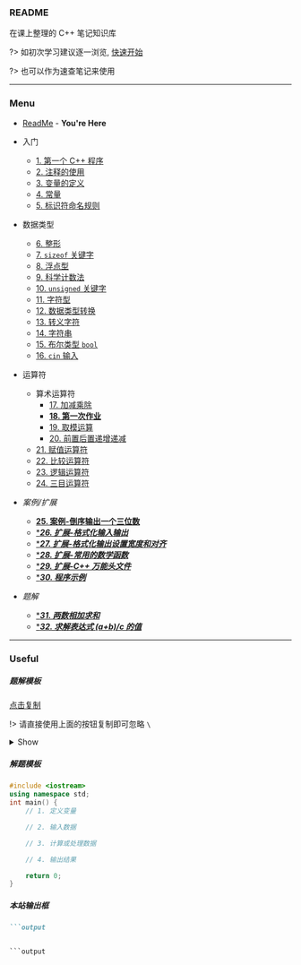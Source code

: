 ### README

在课上整理的 C++ 笔记知识库

?> 如初次学习建议逐一浏览, [快速开始](quickstart.md)

?> 也可以作为速查笔记来使用

---

### Menu

  - [ReadMe](README.md) - **You're Here**

- 入门

  - [1. 第一个 C++ 程序](1.md)
  - [2. 注释的使用](2.md)
  - [3. 变量的定义](3.md)
  - [4. 常量](4.md)
  - [5. 标识符命名规则](5.md)

- 数据类型

  - [6. 整形](6.md)
  - [7. `sizeof` 关键字](7.md)
  - [8. 浮点型](8.md)
  - [9. 科学计数法](9.md)
  - [10. `unsigned` 关键字](10.md)
  - [11. 字符型](11.md)
  - [12. 数据类型转换](12.md)
  - [13. 转义字符](13.md)
  - [14. 字符串](14.md)
  - [15. 布尔类型 `bool`](15.md)
  - [16. `cin` 输入](16.md)

- 运算符
  - 算术运算符
    - [17. 加减乘除](17.md)
    - [**18. 第一次作业**](18.md)
    - [19. 取模运算](19.md)
    - [20. 前置后置递增递减](20.md)
  - [21. 赋值运算符](21.md)
  - [22. 比较运算符](22.md)
  - [23. 逻辑运算符](23.md)
  - [24. 三目运算符](24.md)

- *案例/扩展*
  - [**25. 案例-倒序输出一个三位数**](25.md)
  - [****26. 扩展-格式化输入输出***](26.md)
  - [****27. 扩展-格式化输出设置宽度和对齐***](27.md)
  - [****28. 扩展-常用的数学函数***](28.md)
  - [****29. 扩展-C++ 万能头文件***](29.md)
  - [****30. 程序示例***](30.md)

- *题解*
  - [****31. 两数相加求和***](31.md)
  - [****32. 求解表达式 (a+b)/c 的值***](32.md)

---

### Useful

##### 题解模板

<div id="copy-1"><a href="javascript:copym('**程序名**: \n\n**题目描述**: \n\n**输入**: \n\n**输出**: \n\n**样例输入**:\n```text\n\n```\n\n**样例输出**:\n```text\n\n```', 'copy-1', '复制成功', 1000)">点击复制</a></div>

!> 请直接使用上面的按钮复制即可忽略 `\`

<details>
<summary>Show</summary>

```md
**程序名**: 

**题目描述**: 

**输入**: 

**输出**: 

**样例输入**:

\`\`\`text

\`\`\`

**样例输出**:

\`\`\`text

\`\`\`

```

</details>

##### 解题模板

```cpp
#include <iostream>
using namespace std;
int main() {
    // 1. 定义变量

    // 2. 输入数据

    // 3. 计算或处理数据

    // 4. 输出结果

    return 0;
}
```

##### 本站输出框

```md
```output

```
```

```output

```